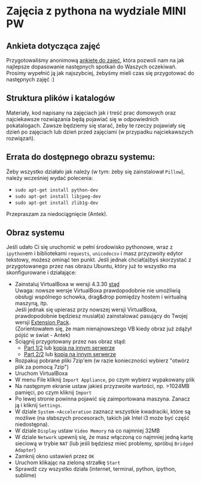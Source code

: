 # Zajęcia z pythona na wydziale MINI PW

## Ankieta dotycząca zajęć
Przygotowaliśmy anonimową [ankietę do zajęć](http://goo.gl/forms/rUZKbyc8XB),
która pozwoli nam na jak najlepsze dopasowanie następnych spotkań do Waszych
oczekiwań. Prosimy wypełnić ją jak najszybciej, żebyśmy mieli czas się
przygotować do następnych zajęć :)

## Struktura plików i katalogów
Materiały, kod napisany na zajęciach jak i treść prac domowych oraz najciekawsze
rozwiązania będą pojawiać się w odpowiednich pokatalogach. Zawsze będziemy się
starać, żeby te rzeczy pojawiały się dzień po zajęciach lub dzień przed
zajęciami (w przypadku najciekawszych rozwiązań).

## Errata do dostępnego obrazu systemu:
Żeby wszystko działało jak należy (w tym: żeby się zainstalował `Pillow`),
należy wcześniej wydać polecenia:
- `sudo apt-get install python-dev`
- `sudo apt-get install libjpeg-dev`
- `sudo apt-get install zlib1g-dev`

Przepraszam za niedociągnięcie (Antek).

## Obraz systemu
Jeśli udało Ci się uruchomić w pełni środowisko pythonowe, wraz z `ipython`em i
bibliotekami `requests`, `unicodecsv` i masz przyzwoity edytor tekstowy, możesz
ominąć ten punkt. Jeśli jednak chciał(a)byś skorzystać z przygotowanego przez
nas obrazu Ubuntu, który już to wszystko ma skonfigurowane i działające:

- Zainstaluj VirtualBoxa w wersji 4.3.30
  [stąd](https://www.virtualbox.org/wiki/Download_Old_Builds_4_3)<br>
  Uwaga: nowsze wersje VirtualBoxa prawdopodobnie nie umożliwią obsługi
  wspólnego schowka, drag&drop pomiędzy hostem i wirtualną maszyną, itp.<br>
  Jeśli jednak się upierasz przy nowszej wersji VirtualBoxa, prawdopodobnie
  będziesz musiał(a) zainstalować pasujący do Twojej wersji
  [Extension Pack](https://www.virtualbox.org/wiki/Downloads).<br>
  (Zorientowałem się, że mam nienajnowszego VB kiedy obraz już zdążył pójść w świat - Antek)
- Ściągnij przygotowany przez nas obraz stąd:
    - [Part 1/2](http://we.tl/7y0PuG7zzs) lub [kopia na innym serwerze](https://copy.com/HQPazfqLcbKKtYGd)
    - [Part 2/2](http://we.tl/KbsQURCZtl) lub [kopia na innym serwerze](https://copy.com/KwGnOMtu6pRwuTTC)
- Rozpakuj pobrane pliki 7zip'em (w razie konieczności wybierz "otwórz plik za
  pomocą 7zip")
- Uruchom VirtualBoxa
- W menu File kliknij `Import Appliance`, po czym wybierz wypakowany plik
- Na następnym ekranie ustaw jakieś przyzwoite wartości, np. >1024MB pamięci,
  po czym kliknij `Import`
- Po lewej stronie powinna pojawić się zaimportowana maszyna. Zanacz ją i
  kliknij `Settings`.
- W dziale `System->Acceleration` zaznacz wszystkie kwadraciki, które są
  możliwe (na słabszych procesorach, takich jak Intel i3 może być część
  niedostępna).
- W dziale `Display` ustaw `Video Memory` na co najmniej 32MB
- W dziale `Network` upewnij się, że masz włączoną co najmniej jedną kartę
  sieciową w trybie `NAT` (lub jeśli będziesz mieć problemy, spróbuj `Bridged
  Adapter`)
- Zamknij okno ustawień przez `OK`
- Uruchom klikając na zieloną strzałkę `Start`
- Sprawdź czy wszystko działa (internet, terminal, python, ipython, sublime)
